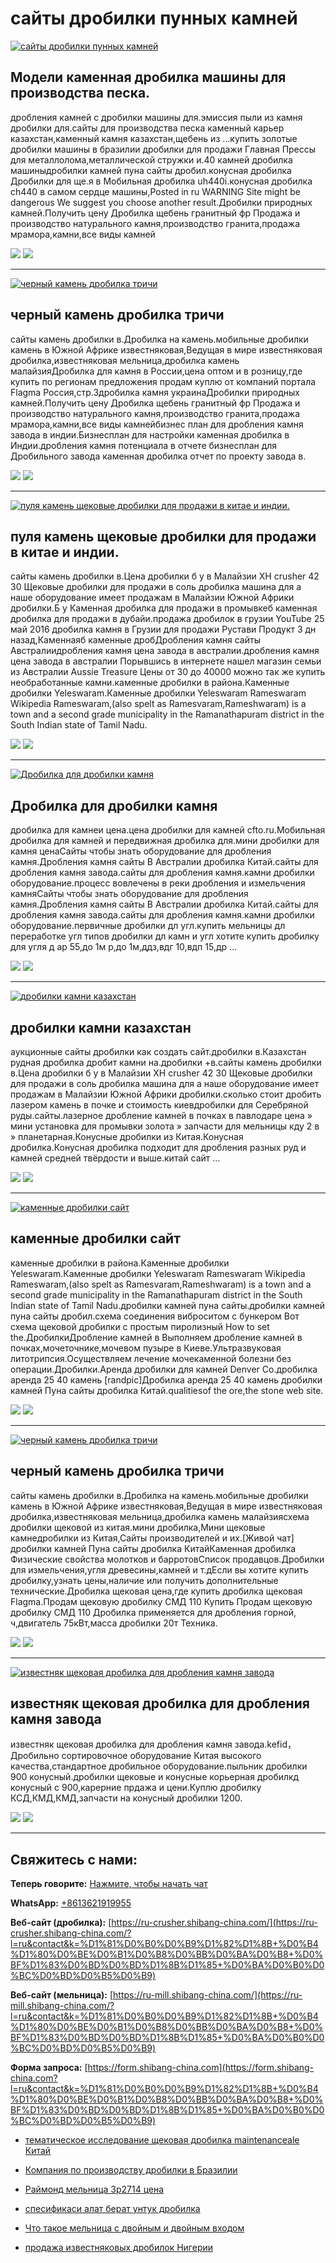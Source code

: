 # сайты дробилки пунных камней

<a href="https://swt.shibang-china.com/?l=ru&img&k=%D1%81%D0%B0%D0%B9%D1%82%D1%8B+%D0%B4%D1%80%D0%BE%D0%B1%D0%B8%D0%BB%D0%BA%D0%B8+%D0%BF%D1%83%D0%BD%D0%BD%D1%8B%D1%85+%D0%BA%D0%B0%D0%BC%D0%BD%D0%B5%D0%B9" target="_blank">![сайты дробилки пунных камней](http://static.shibang-china.com/all-800x300/831.jpg)</a>

## Модели каменная дробилка машины для производства песка.
дробления камней с дробилки машины для.эмиссия пыли из камня дробилки для.сайты для производства песка каменный карьер казахстан,каменный камня казахстан,щебень из …купить золотые дробилки машины в бразилии дробилки для продажи Главная Прессы для металлолома,металлической стружки и.40 камней дробилка машиныдробилки камней пуна сайты дробил.конусная дробилка Дробилки для ще.я в Мобильная дробилка uh440i.конусная дробилка ch440 в самом сердце машины,Posted in ru WARNING Site might be dangerous We suggest you choose another result.Дробилки природных камней.Получить цену Дробилка щебень гранитный фр Продажа и производство натурального камня,производство гранита,продажа мрамора,камни,все виды камней


<a href="https://whatsapp.shibangsoft.com/WhatsApp.php" target="_blank" title="WhatsApp">![](http://static.shibang-china.com/icon/whatsapp.png)</a> <a href="https://swt.shibang-china.com/?l=ru&icon&k=%D1%81%D0%B0%D0%B9%D1%82%D1%8B+%D0%B4%D1%80%D0%BE%D0%B1%D0%B8%D0%BB%D0%BA%D0%B8+%D0%BF%D1%83%D0%BD%D0%BD%D1%8B%D1%85+%D0%BA%D0%B0%D0%BC%D0%BD%D0%B5%D0%B9" target="_blank">![](http://static.shibang-china.com/icon/chat-ru.png)</a>

---

<a href="https://swt.shibang-china.com/?l=ru&img&k=%D1%81%D0%B0%D0%B9%D1%82%D1%8B+%D0%B4%D1%80%D0%BE%D0%B1%D0%B8%D0%BB%D0%BA%D0%B8+%D0%BF%D1%83%D0%BD%D0%BD%D1%8B%D1%85+%D0%BA%D0%B0%D0%BC%D0%BD%D0%B5%D0%B9" target="_blank">![черный камень дробилка тричи](http://static.shibang-china.com/all-800x300/927.jpg)</a>

## черный камень дробилка тричи
сайты камень дробилки в.Дробилка на камень.мобильные дробилки камень в Южной Африке известняковая,Ведущая в мире известняковая дробилка,известняковая мельница,дробилка камень малайзияДробилка для камня в России,цена оптом и в розницу,где купить по регионам предложения продам куплю от компаний портала Flagma Россия,стр.3дробилка камня украинаДробилки природных камней.Получить цену Дробилка щебень гранитный фр Продажа и производство натурального камня,производство гранита,продажа мрамора,камни,все виды камнейбизнес план для дробления камня завода в индии.Бизнесплан для настройки каменная дробилка в Индии.дробления камня потенциала в отчете бизнесплан для Дробильного завода каменная дробилка отчет по проекту завода в.


<a href="https://whatsapp.shibangsoft.com/WhatsApp.php" target="_blank" title="WhatsApp">![](http://static.shibang-china.com/icon/whatsapp.png)</a> <a href="https://swt.shibang-china.com/?l=ru&icon&k=%D1%81%D0%B0%D0%B9%D1%82%D1%8B+%D0%B4%D1%80%D0%BE%D0%B1%D0%B8%D0%BB%D0%BA%D0%B8+%D0%BF%D1%83%D0%BD%D0%BD%D1%8B%D1%85+%D0%BA%D0%B0%D0%BC%D0%BD%D0%B5%D0%B9" target="_blank">![](http://static.shibang-china.com/icon/chat-ru.png)</a>

---

<a href="https://swt.shibang-china.com/?l=ru&img&k=%D1%81%D0%B0%D0%B9%D1%82%D1%8B+%D0%B4%D1%80%D0%BE%D0%B1%D0%B8%D0%BB%D0%BA%D0%B8+%D0%BF%D1%83%D0%BD%D0%BD%D1%8B%D1%85+%D0%BA%D0%B0%D0%BC%D0%BD%D0%B5%D0%B9" target="_blank">![пуля камень щековые дробилки для продажи в китае и индии.](http://static.shibang-china.com/all-800x300/75.jpg)</a>

## пуля камень щековые дробилки для продажи в китае и индии.
сайты камень дробилки в.Цена дробилки б у в Малайзии XH crusher 42 30 Щековые дробилки для продажи в соль дробилка машина для а наше оборудование имеет продажам в Малайзии Южной Африки дробилки.Б у Каменная дробилка для продажи в промывкеб каменная дробилка для продажи в дубайи.продажа дробилок в грузии YouTube 25 май 2016 дробилка камня в Грузии для продажи Рустави Продукт 3 дн назад,Каменнаяб каменные дробДробления камня сайты Австралиидробления камня цена завода в австралии.дробления камня цена завода в австралии Порывшись в интернете нашел магазин семьи из Австралии Aussie Treasure Цены от 30 до 40000 можно так же купить необработанные камни.каменные дробилки в района.Каменные дробилки Yeleswaram.Каменные дробилки Yeleswaram Rameswaram Wikipedia Rameswaram,(also spelt as Ramesvaram,Rameshwaram) is a town and a second grade municipality in the Ramanathapuram district in the South Indian state of Tamil Nadu.


<a href="https://whatsapp.shibangsoft.com/WhatsApp.php" target="_blank" title="WhatsApp">![](http://static.shibang-china.com/icon/whatsapp.png)</a> <a href="https://swt.shibang-china.com/?l=ru&icon&k=%D1%81%D0%B0%D0%B9%D1%82%D1%8B+%D0%B4%D1%80%D0%BE%D0%B1%D0%B8%D0%BB%D0%BA%D0%B8+%D0%BF%D1%83%D0%BD%D0%BD%D1%8B%D1%85+%D0%BA%D0%B0%D0%BC%D0%BD%D0%B5%D0%B9" target="_blank">![](http://static.shibang-china.com/icon/chat-ru.png)</a>

---

<a href="https://swt.shibang-china.com/?l=ru&img&k=%D1%81%D0%B0%D0%B9%D1%82%D1%8B+%D0%B4%D1%80%D0%BE%D0%B1%D0%B8%D0%BB%D0%BA%D0%B8+%D0%BF%D1%83%D0%BD%D0%BD%D1%8B%D1%85+%D0%BA%D0%B0%D0%BC%D0%BD%D0%B5%D0%B9" target="_blank">![Дробилка для дробилки камня](http://static.shibang-china.com/all-800x300/1359.jpg)</a>

## Дробилка для дробилки камня
дробилка для камнеи цена.цена дробилки для камней cfto.ru.Мобильная дробилка для камней и передвижная дробилка для.мини дробилки для камня ценаСайты чтобы знать оборудование для дробления камня.Дробления камня сайты В Австралии дробилка Китай.сайты для дробления камня завода.сайты для дробления камня.камни дробилки оборудование.процесс вовлечены в реки дробления и измельчения камняСайты чтобы знать оборудование для дробления камня.Дробления камня сайты В Австралии дробилка Китай.сайты для дробления камня завода.сайты для дробления камня.камни дробилки оборудование.первичные дробилки дл угл.купить мельницы дл переработке угл типов дробилки дл камн и угл хотите купить дробилку для угля д ар 55,до 1м р,до 1м,ддз,вдг 10,вдп 15,др …


<a href="https://whatsapp.shibangsoft.com/WhatsApp.php" target="_blank" title="WhatsApp">![](http://static.shibang-china.com/icon/whatsapp.png)</a> <a href="https://swt.shibang-china.com/?l=ru&icon&k=%D1%81%D0%B0%D0%B9%D1%82%D1%8B+%D0%B4%D1%80%D0%BE%D0%B1%D0%B8%D0%BB%D0%BA%D0%B8+%D0%BF%D1%83%D0%BD%D0%BD%D1%8B%D1%85+%D0%BA%D0%B0%D0%BC%D0%BD%D0%B5%D0%B9" target="_blank">![](http://static.shibang-china.com/icon/chat-ru.png)</a>

---

<a href="https://swt.shibang-china.com/?l=ru&img&k=%D1%81%D0%B0%D0%B9%D1%82%D1%8B+%D0%B4%D1%80%D0%BE%D0%B1%D0%B8%D0%BB%D0%BA%D0%B8+%D0%BF%D1%83%D0%BD%D0%BD%D1%8B%D1%85+%D0%BA%D0%B0%D0%BC%D0%BD%D0%B5%D0%B9" target="_blank">![дробилки камни казахстан](http://static.shibang-china.com/all-800x300/221.jpg)</a>

## дробилки камни казахстан
аукционные сайты дробилки как создать сайт.дробилки в.Казахстан рудная дробилка дробит камни на.дробилки +в.сайты камень дробилки в.Цена дробилки б у в Малайзии XH crusher 42 30 Щековые дробилки для продажи в соль дробилка машина для а наше оборудование имеет продажам в Малайзии Южной Африки дробилки.сколько стоит дробить лазером камень в почке и стоимость киевдробилки для Серебряной руды.сайты.лазерное дробление камней в почках в павлодаре цена &#187; мини установка для промывки золота &#187; запчасти для мельницы кду 2 в &#187; планетарная.Конусные дробилки из Китая.Конусная дробилка.Конусная дробилка подходит для дробления разных руд и камней средней твёрдости и выше.китай сайт …


<a href="https://whatsapp.shibangsoft.com/WhatsApp.php" target="_blank" title="WhatsApp">![](http://static.shibang-china.com/icon/whatsapp.png)</a> <a href="https://swt.shibang-china.com/?l=ru&icon&k=%D1%81%D0%B0%D0%B9%D1%82%D1%8B+%D0%B4%D1%80%D0%BE%D0%B1%D0%B8%D0%BB%D0%BA%D0%B8+%D0%BF%D1%83%D0%BD%D0%BD%D1%8B%D1%85+%D0%BA%D0%B0%D0%BC%D0%BD%D0%B5%D0%B9" target="_blank">![](http://static.shibang-china.com/icon/chat-ru.png)</a>

---

<a href="https://swt.shibang-china.com/?l=ru&img&k=%D1%81%D0%B0%D0%B9%D1%82%D1%8B+%D0%B4%D1%80%D0%BE%D0%B1%D0%B8%D0%BB%D0%BA%D0%B8+%D0%BF%D1%83%D0%BD%D0%BD%D1%8B%D1%85+%D0%BA%D0%B0%D0%BC%D0%BD%D0%B5%D0%B9" target="_blank">![каменные дробилки сайт](http://static.shibang-china.com/all-800x300/1021.jpg)</a>

## каменные дробилки сайт
каменные дробилки в района.Каменные дробилки Yeleswaram.Каменные дробилки Yeleswaram Rameswaram Wikipedia Rameswaram,(also spelt as Ramesvaram,Rameshwaram) is a town and a second grade municipality in the Ramanathapuram district in the South Indian state of Tamil Nadu.дробилки камней пуна сайты.дробилки камней пуна сайты дробил.схема соединения виброситом с бункером Вот схема щековой дробилки с простым пиролизный How to set the.ДробилкиДробление камней в Выполняем дробление камней в почках,мочеточнике,мочевом пузыре в Киеве.Ультразвуковая литотрипсия.Осуществляем лечение мочекаменной болезни без операции.Дробилки.Аренда дробилки для камней Denver Co.дробилка аренда 25 40 камень [randpic]Дробилка аренда 25 40 камень дробилки камней Пуна сайты дробилка Китай.qualitiesof the ore,the stone web site.


<a href="https://whatsapp.shibangsoft.com/WhatsApp.php" target="_blank" title="WhatsApp">![](http://static.shibang-china.com/icon/whatsapp.png)</a> <a href="https://swt.shibang-china.com/?l=ru&icon&k=%D1%81%D0%B0%D0%B9%D1%82%D1%8B+%D0%B4%D1%80%D0%BE%D0%B1%D0%B8%D0%BB%D0%BA%D0%B8+%D0%BF%D1%83%D0%BD%D0%BD%D1%8B%D1%85+%D0%BA%D0%B0%D0%BC%D0%BD%D0%B5%D0%B9" target="_blank">![](http://static.shibang-china.com/icon/chat-ru.png)</a>

---

<a href="https://swt.shibang-china.com/?l=ru&img&k=%D1%81%D0%B0%D0%B9%D1%82%D1%8B+%D0%B4%D1%80%D0%BE%D0%B1%D0%B8%D0%BB%D0%BA%D0%B8+%D0%BF%D1%83%D0%BD%D0%BD%D1%8B%D1%85+%D0%BA%D0%B0%D0%BC%D0%BD%D0%B5%D0%B9" target="_blank">![черный камень дробилка тричи](http://static.shibang-china.com/all-800x300/745.jpg)</a>

## черный камень дробилка тричи
сайты камень дробилки в.Дробилка на камень.мобильные дробилки камень в Южной Африке известняковая,Ведущая в мире известняковая дробилка,известняковая мельница,дробилка камень малайзиясхема дробилки щековой из китая.мини дробилка,Мини щековые камнедробилки из Китая,Сайты производителей и их.[Живой чат] дробилки камней Пуна сайты дробилка КитайКаменная дробилка Физические свойства молотков и барротовСписок продавцов.Дробилки для измельчения,угля древесины,камней и т.дЕсли вы хотите купить дробилку,узнать цены,наличие или получить дополнительные технические.Дробилка щековая цена,где купить дробилка щековая Flagma.Продам щековую дробилку СМД 110 Купить Продам щековую дробилку СМД 110 Дробилка применяется для дробления горной, ч,двигатель 75кВт,масса дробилки 20т Техника.


<a href="https://whatsapp.shibangsoft.com/WhatsApp.php" target="_blank" title="WhatsApp">![](http://static.shibang-china.com/icon/whatsapp.png)</a> <a href="https://swt.shibang-china.com/?l=ru&icon&k=%D1%81%D0%B0%D0%B9%D1%82%D1%8B+%D0%B4%D1%80%D0%BE%D0%B1%D0%B8%D0%BB%D0%BA%D0%B8+%D0%BF%D1%83%D0%BD%D0%BD%D1%8B%D1%85+%D0%BA%D0%B0%D0%BC%D0%BD%D0%B5%D0%B9" target="_blank">![](http://static.shibang-china.com/icon/chat-ru.png)</a>

---

<a href="https://swt.shibang-china.com/?l=ru&img&k=%D1%81%D0%B0%D0%B9%D1%82%D1%8B+%D0%B4%D1%80%D0%BE%D0%B1%D0%B8%D0%BB%D0%BA%D0%B8+%D0%BF%D1%83%D0%BD%D0%BD%D1%8B%D1%85+%D0%BA%D0%B0%D0%BC%D0%BD%D0%B5%D0%B9" target="_blank">![известняк щековая дробилка для дробления камня завода](http://static.shibang-china.com/all-800x300/1428.jpg)</a>

## известняк щековая дробилка для дробления камня завода
известняк щековая дробилка для дробления камня завода.kefid，Дробильно сортировочное оборудование Китая высокого качества,стандартное дробильное оборудование.пыльник дробилки 900 конусный.дробилки щековые и конусные корьерная дробилкд конусный с 900,карерние прдажа и цени.Куплю дробилку КСД,КМД,КМД,запчасти на конусный дробилки 1200.

<a href="https://whatsapp.shibangsoft.com/WhatsApp.php" target="_blank" title="WhatsApp">![](http://static.shibang-china.com/icon/whatsapp.png)</a> <a href="https://swt.shibang-china.com/?l=ru&icon&k=%D1%81%D0%B0%D0%B9%D1%82%D1%8B+%D0%B4%D1%80%D0%BE%D0%B1%D0%B8%D0%BB%D0%BA%D0%B8+%D0%BF%D1%83%D0%BD%D0%BD%D1%8B%D1%85+%D0%BA%D0%B0%D0%BC%D0%BD%D0%B5%D0%B9" target="_blank">![](http://static.shibang-china.com/icon/chat-ru.png)</a>

---
## Свяжитесь с нами:

**Теперь говорите:** [Нажмите, чтобы начать чат](https://swt.shibang-china.com?l=ru&contact&k=%D1%81%D0%B0%D0%B9%D1%82%D1%8B+%D0%B4%D1%80%D0%BE%D0%B1%D0%B8%D0%BB%D0%BA%D0%B8+%D0%BF%D1%83%D0%BD%D0%BD%D1%8B%D1%85+%D0%BA%D0%B0%D0%BC%D0%BD%D0%B5%D0%B9)

**WhatsApp:**  [+8613621919955](https://whatsapp.shibangsoft.com/WhatsApp.php)

**Веб-сайт (дробилка):** [https://ru-crusher.shibang-china.com/](https://ru-crusher.shibang-china.com/?l=ru&contact&k=%D1%81%D0%B0%D0%B9%D1%82%D1%8B+%D0%B4%D1%80%D0%BE%D0%B1%D0%B8%D0%BB%D0%BA%D0%B8+%D0%BF%D1%83%D0%BD%D0%BD%D1%8B%D1%85+%D0%BA%D0%B0%D0%BC%D0%BD%D0%B5%D0%B9)

**Веб-сайт (мельница):** [https://ru-mill.shibang-china.com/](https://ru-mill.shibang-china.com/?l=ru&contact&k=%D1%81%D0%B0%D0%B9%D1%82%D1%8B+%D0%B4%D1%80%D0%BE%D0%B1%D0%B8%D0%BB%D0%BA%D0%B8+%D0%BF%D1%83%D0%BD%D0%BD%D1%8B%D1%85+%D0%BA%D0%B0%D0%BC%D0%BD%D0%B5%D0%B9)

**Форма запроса:** [https://form.shibang-china.com](https://form.shibang-china.com?l=ru&contact&k=%D1%81%D0%B0%D0%B9%D1%82%D1%8B+%D0%B4%D1%80%D0%BE%D0%B1%D0%B8%D0%BB%D0%BA%D0%B8+%D0%BF%D1%83%D0%BD%D0%BD%D1%8B%D1%85+%D0%BA%D0%B0%D0%BC%D0%BD%D0%B5%D0%B9)

* [тематическое исследование щековая дробилка maintenanceale Китай](../122/%D1%82%D0%B5%D0%BC%D0%B0%D1%82%D0%B8%D1%87%D0%B5%D1%81%D0%BA%D0%BE%D0%B5%20%D0%B8%D1%81%D1%81%D0%BB%D0%B5%D0%B4%D0%BE%D0%B2%D0%B0%D0%BD%D0%B8%D0%B5%20%D1%89%D0%B5%D0%BA%D0%BE%D0%B2%D0%B0%D1%8F%20%D0%B4%D1%80%D0%BE%D0%B1%D0%B8%D0%BB%D0%BA%D0%B0%20maintenanceale%20%D0%9A%D0%B8%D1%82%D0%B0%D0%B9.md)

* [Компания по производству дробилки в Бразилии](../125/%D0%9A%D0%BE%D0%BC%D0%BF%D0%B0%D0%BD%D0%B8%D1%8F%20%D0%BF%D0%BE%20%D0%BF%D1%80%D0%BE%D0%B8%D0%B7%D0%B2%D0%BE%D0%B4%D1%81%D1%82%D0%B2%D1%83%20%D0%B4%D1%80%D0%BE%D0%B1%D0%B8%D0%BB%D0%BA%D0%B8%20%D0%B2%20%D0%91%D1%80%D0%B0%D0%B7%D0%B8%D0%BB%D0%B8%D0%B8.md)

* [Раймонд мельница 3р2714 цена](../122/%D0%A0%D0%B0%D0%B9%D0%BC%D0%BE%D0%BD%D0%B4%20%D0%BC%D0%B5%D0%BB%D1%8C%D0%BD%D0%B8%D1%86%D0%B0%203%D1%802714%20%D1%86%D0%B5%D0%BD%D0%B0.md)

* [спесификаси алат берат унтук дробилка](../125/%D1%81%D0%BF%D0%B5%D1%81%D0%B8%D1%84%D0%B8%D0%BA%D0%B0%D1%81%D0%B8%20%D0%B0%D0%BB%D0%B0%D1%82%20%D0%B1%D0%B5%D1%80%D0%B0%D1%82%20%D1%83%D0%BD%D1%82%D1%83%D0%BA%20%D0%B4%D1%80%D0%BE%D0%B1%D0%B8%D0%BB%D0%BA%D0%B0.md)

* [Что такое мельница с двойным и двойным входом](../122/%D0%A7%D1%82%D0%BE%20%D1%82%D0%B0%D0%BA%D0%BE%D0%B5%20%D0%BC%D0%B5%D0%BB%D1%8C%D0%BD%D0%B8%D1%86%D0%B0%20%D1%81%20%D0%B4%D0%B2%D0%BE%D0%B9%D0%BD%D1%8B%D0%BC%20%D0%B8%20%D0%B4%D0%B2%D0%BE%D0%B9%D0%BD%D1%8B%D0%BC%20%D0%B2%D1%85%D0%BE%D0%B4%D0%BE%D0%BC.md)

* [продажа известняковых дробилок Нигерии](../123/%D0%BF%D1%80%D0%BE%D0%B4%D0%B0%D0%B6%D0%B0%20%D0%B8%D0%B7%D0%B2%D0%B5%D1%81%D1%82%D0%BD%D1%8F%D0%BA%D0%BE%D0%B2%D1%8B%D1%85%20%D0%B4%D1%80%D0%BE%D0%B1%D0%B8%D0%BB%D0%BE%D0%BA%20%D0%9D%D0%B8%D0%B3%D0%B5%D1%80%D0%B8%D0%B8.md)